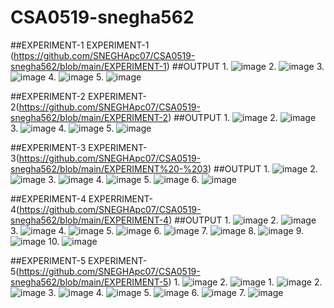 # CSA0519-snegha562
##EXPERIMENT-1
EXPERIMENT-1 (https://github.com/SNEGHApc07/CSA0519-snegha562/blob/main/EXPERIMENT-1)
##OUTPUT
1.
![image](https://user-images.githubusercontent.com/112924718/191278493-ad4382a9-f93a-4fc9-aadc-04afd78439de.png)
2.
![image](https://user-images.githubusercontent.com/112924718/191278754-e92b8b73-c1af-46b9-82f0-54c8f086643d.png)
3.
![image](https://user-images.githubusercontent.com/112924718/191278825-cc503bb5-9f5e-44ad-a7de-11135e78b11b.png)
4.
![image](https://user-images.githubusercontent.com/112924718/191278990-9442d186-f742-4fae-a46e-3b2152f6c288.png)
5.
![image](https://user-images.githubusercontent.com/112924718/191279075-76d24697-473d-4eaa-b819-d7f4ca1a5ad2.png)


##EXPERIMENT-2
EXPERIMENT-2(https://github.com/SNEGHApc07/CSA0519-snegha562/blob/main/EXPERIMENT-2)
##OUTPUT
1.
![image](https://user-images.githubusercontent.com/112924718/191283020-670df66c-558b-4e25-ba58-e8e4b2ed7e5c.png)
2.
![image](https://user-images.githubusercontent.com/112924718/191283069-df4ab446-a9de-4936-bf07-83e59a0cb94b.png)
3.
![image](https://user-images.githubusercontent.com/112924718/191283189-0a33a5a0-35e9-43e9-807b-463e9e86aea6.png)
4.
![image](https://user-images.githubusercontent.com/112924718/191283265-06f9dd4a-6283-46ae-8b43-a857fef171d7.png)
5.
![image](https://user-images.githubusercontent.com/112924718/191283524-d1a2e7e4-82c3-4bde-8598-028336e2a83a.png)


##EXPERIMENT-3
EXPERIMENT-3(https://github.com/SNEGHApc07/CSA0519-snegha562/blob/main/EXPERIMENT%20-%203)
##OUTPUT
1.
![image](https://user-images.githubusercontent.com/112924718/191290468-63be79dd-baaf-44b5-bffe-50adc5e49bd4.png)
2.
![image](https://user-images.githubusercontent.com/112924718/191290512-24ecad5a-9307-44ec-8d6d-c4d9c4c94fe8.png)
3.
![image](https://user-images.githubusercontent.com/112924718/191290564-7d39a32b-3c83-4d99-8674-b5f481f40053.png)
4.
![image](https://user-images.githubusercontent.com/112924718/191290915-98083ec3-d773-4f57-ae43-d37b119f155f.png)
5.
![image](https://user-images.githubusercontent.com/112924718/191290962-2785a848-6eae-4bf3-8206-5e89f717a794.png)
6.
![image](https://user-images.githubusercontent.com/112924718/191291038-3fbbd692-da12-4d5f-8316-7ad0f9c0f685.png)

##EXPERIMENT-4
EXPERRIMENT-4(https://github.com/SNEGHApc07/CSA0519-snegha562/blob/main/EXPERIMENT-4)
##OUTPUT
1.
![image](https://user-images.githubusercontent.com/112924718/191291442-071494fb-e407-47ce-8df2-fe4b79de7763.png)
2.
![image](https://user-images.githubusercontent.com/112924718/191291491-2a5e6821-3532-4ee9-a61c-51a335f04582.png)
3.
![image](https://user-images.githubusercontent.com/112924718/191291537-8126a8d6-48cb-47a5-9a6c-46faeafc2037.png)
4.
![image](https://user-images.githubusercontent.com/112924718/191291606-55dd523e-d383-48f6-a011-78da0e04698c.png)
5.
![image](https://user-images.githubusercontent.com/112924718/191291645-ddf7525d-21c0-4ef2-8ed9-c6cacdfbbcbf.png)
6.
![image](https://user-images.githubusercontent.com/112924718/191291681-0f48ab09-885d-46e9-a4ec-62ffb702d041.png)
7.
![image](https://user-images.githubusercontent.com/112924718/191291718-541f8d12-420d-4b0e-8ec9-db270a707d0f.png)
8.
![image](https://user-images.githubusercontent.com/112924718/191293184-bf7641d2-04f2-41fe-92c7-115dfaa32248.png)
9.
![image](https://user-images.githubusercontent.com/112924718/191293245-47fbaac1-24e1-457d-af04-39729839aa56.png)
10.
![image](https://user-images.githubusercontent.com/112924718/191293300-b1afdcca-9e85-4741-8698-271bbd00b92e.png)


##EXPERIMENT-5
EXPERIMENT-5(https://github.com/SNEGHApc07/CSA0519-snegha562/blob/main/EXPERIMENT-5)
1.
![image](https://user-images.githubusercontent.com/112924718/191293412-65953849-db12-47ce-a425-4d08fff3b4c4.png)
2.
![image](https://user-images.githubusercontent.com/112924718/191293452-d366e82d-871f-409d-a364-36d5172954f4.png)
1.
![image](https://user-images.githubusercontent.com/112924718/191293535-3b482540-9f2e-45db-bd8a-100216fb94d3.png)
2.
![image](https://user-images.githubusercontent.com/112924718/191293672-300ed696-0490-4ca0-bcf9-8c25f72fd791.png)
3.
![image](https://user-images.githubusercontent.com/112924718/191293715-56495cc3-8adf-4671-8542-af1a471ec963.png)
4.
![image](https://user-images.githubusercontent.com/112924718/191293790-6ec69be4-9d07-45b8-8f81-4fa4aa61c966.png)
5.
![image](https://user-images.githubusercontent.com/112924718/191293880-f93b010b-236f-4bea-b14d-c4b55497d209.png)
6.
![image](https://user-images.githubusercontent.com/112924718/191293956-e912afea-2ee9-4a68-a3cd-1c9da0ca0004.png)
7.
![image](https://user-images.githubusercontent.com/112924718/191294003-8e3585f1-8628-41de-8d31-d6cc9661974e.png)



